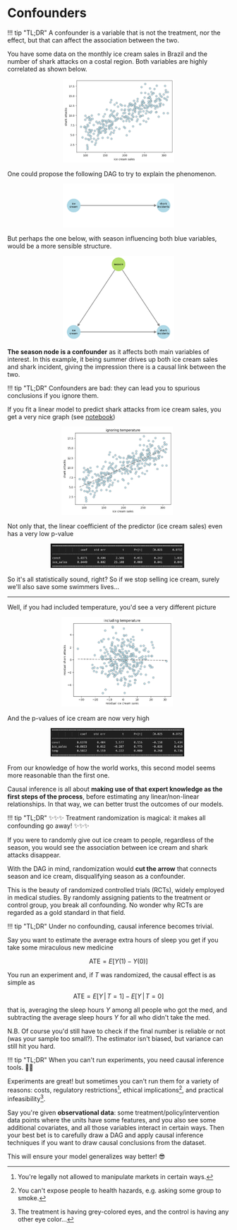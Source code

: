 # **Confounders**

<a id="TLDR-what-a-confounder-is"></a>
!!! tip "TL;DR"
    A confounder is a variable that is not the treatment, nor the effect, but that can affect the association between the two.

You have some data on the monthly ice cream sales in Brazil and the number of shark attacks on a costal region. Both variables are highly correlated as shown below.

<div style="text-align:center;">
  <img src="../imgs/confounders1.png" alt="Fork" width="50%" />
</div>

One could propose the following DAG to try to explain the phenomenon.

<div style="text-align:center;">
  <img src="../imgs/confounders2.png" alt="Fork" width="50%" />
</div>

But perhaps the one below, with season influencing both blue variables, would be a more sensible structure.

<div style="text-align:center;">
  <img src="../imgs/confounders3.png" alt="Fork" width="50%" />
</div>

**The season node is a confounder** as it affects both main variables of interest. In this example, it being summer drives up both ice cream sales and shark incident, giving the impression there is a causal link between the two.

<a id="TLDR-confounders-are-bad"></a>
!!! tip "TL;DR"
    Confounders are bad: they can lead you to spurious conclusions if you ignore them. 

If you fit a linear model to predict shark attacks from ice cream sales, you get a very nice graph (see [notebook](https://github.com/emilioMaddalena/causal-inference-studies/blob/main/notebooks/sharks_and_ice_creams.ipynb))

<div style="text-align:center;">
  <img src="../imgs/ice_cream_no_temp.png" alt="ice cream no temp" width="50%" style="display:inline-block; margin-right:1%;" />
</div>

Not only that, the linear coefficient of the predictor (ice cream sales) even has a very low p-value

<div style="text-align:center;">
  <img src="../imgs/ice_cream_no_temp_p_vals.png" alt="ice cream no temp" width="60%" style="display:inline-block; margin-right:1%;" />
</div>

So it's all statistically sound, right? So if we stop selling ice cream, surely we'll also save some swimmers lives...

---

Well, if you had included temperature, you'd see a very different picture

<div style="text-align:center;">
  <img src="../imgs/ice_cream_temp.png" alt="ice cream no temp" width="50%" style="display:inline-block; margin-right:1%;" />
</div>

And the p-values of ice cream are now very high

<div style="text-align:center;">
  <img src="../imgs/ice_cream_temp_p_vals.png" alt="ice cream no temp" width="60%" style="display:inline-block; margin-right:1%;" />
</div>

From our knowledge of how the world works, this second model seems more reasonable than the first one. 

Causal inference is all about **making use of that expert knowledge as the first steps of the process**, before estimating any linear/non-linear relationships. In that way, we can better trust the outcomes of our models.

<a id="TLDR-randomization-magic"></a>
!!! tip "TL;DR"
    :sparkles::sparkles::sparkles: Treatment randomization is magical: it makes all confounding go away! :sparkles::sparkles::sparkles: 

If you were to randomly give out ice cream to people, regardless of the season, you would see the association between ice cream and shark attacks disappear.

With the DAG in mind, randomization would **cut the arrow** that connects season and ice cream, disqualifying season as a confounder.

This is the beauty of randomized controlled trials (RCTs), widely employed in medical studies. By randomly assigning patients to the treatment or control group, you break all confounding. No wonder why RCTs are regarded as a gold standard in that field.

<a id="TLDR-trivial-causal-inference"></a>
!!! tip "TL;DR"
    Under no confounding, causal inference becomes trivial.

Say you want to estimate the average extra hours of sleep you get if you take some miraculous new medicine

$$\text{ATE} = E[Y(1) - Y(0)]$$

You run an experiment and, if $T$ was randomized, the causal effect is as simple as

$$\text{ATE} = E[Y \, | \, T=1] - E[Y \, | \, T=0]$$

that is, averaging the sleep hours $Y$ among all people who got the med, and subtracting the average sleep hours $Y$ for all who didn't take the med.

N.B. Of course you'd still have to check if the final number is reliable or not (was your sample too small?). The estimator isn't biased, but variance can still hit you hard. 

<a id="TLDR-the-need-for-ci-tools"></a>
!!! tip "TL;DR"
    When you can't run experiments, you need causal inference tools. :wrench::hammer:


Experiments are great! but sometimes you can't run them for a variety of reasons: costs, regulatory restrictions[^1], ethical implications[^2], and practical infeasibility[^3].

Say you're given **observational data**: some treatment/policy/intervention data points where the units have some features, and you also see some additional covariates, and all those variables interact in certain ways. Then your best bet is to carefully draw a DAG and apply causal inference techniques if you want to draw causal conclusions from the dataset.

This will ensure your model generalizes way better! :sunglasses:

[^1]: You're legally not allowed to manipulate markets in certain ways.

[^2]: You can't expose people to health hazards, e.g. asking some group to smoke.

[^3]: The treatment is having grey-colored eyes, and the control is having any other eye color...